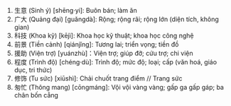 1. 生意 (Sinh ý) [shēng·yi]: Buôn bán; làm ăn
2. 广大 (Quảng đại) [guǎngdà]: Rộng; rộng rãi; rộng lớn (diện tích, không gian)
3. 科技 (Khoa kỹ) [kējì]: Khoa học kỹ thuật; khoa học công nghệ
4. 前景 (Tiền cảnh) [qiánjǐng]: Tương lai; triển vọng; tiền đồ
5. 援助 (Viện trợ) [yuánzhù]：Viện trợ; giúp đỡ; cứu trợ; chi viện
6. 程度 (Trình độ) [chéng·dù]: Trình độ; mức độ; loại; cấp (văn hoá, giáo dục, tri thức)
7. 修饰 (Tu sức) [xiūshì]: Chải chuốt trang điểm // Trang sức
8. 匆忙 (Thông mang) [cōngmáng]: Vội vội vàng vàng; gấp ga gấp gáp; ba chân bốn cẳng